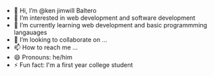 - 👋 Hi, I’m @ken jimwill Baltero
- 👀 I’m interested in web development and software development  
- 🌱 I’m currently learning web development and basic programmming langauages
- 💞️ I’m looking to collaborate on ...
- 📫 How to reach me ...
- 😄 Pronouns: he/him
- ⚡ Fun fact: I'm a first year college student

<!---
Blank2232/Blank2232 is a ✨ special ✨ repository because its `README.md` (this file) appears on your GitHub profile.
You can click the Preview link to take a look at your changes.
--->
